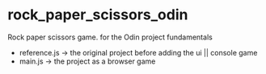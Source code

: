 # rock_paper_scissors_odin
Rock paper scissors game. for the Odin project fundamentals  

- reference.js -> the original project before adding the ui || console game
- main.js -> the project as a browser game